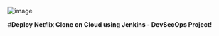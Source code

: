 ![image](https://github.com/user-attachments/assets/ef9f54ef-a247-43c0-9fd2-69554fd5b7c9)


#**Deploy Netflix Clone on Cloud using Jenkins - DevSecOps Project!**

